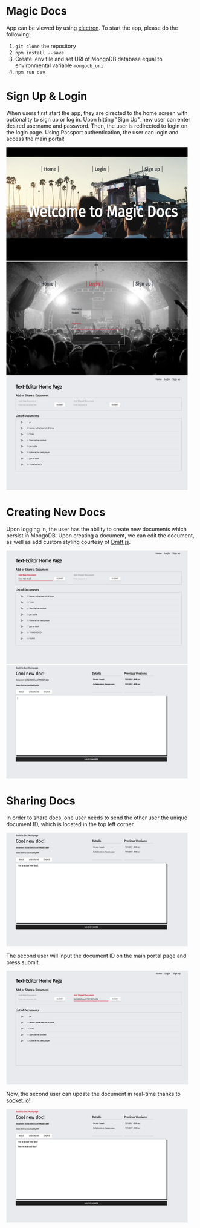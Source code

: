 # Magic Docs

App can be viewed by using [electron](https://electronjs.org/). To start the app, please do the following:

1) `git clone` the repository
2) `npm install --save`
3) Create .env file and set URI of MongoDB database equal to environmental variable `mongodb_uri`
4) `npm run dev`

# Sign Up & Login

When users first start the app, they are directed to the home screen with optionality to sign up or log in. Upon hitting "Sign Up", new user can enter desired username and password. Then, the user is redirected to login on the login page. Using Passport authentication, the user can login and access the main portal!

<img height=300 src="/screenshots/Welcome.png"/>
<img height=300 src="/screenshots/Login.png"/>
<img height=300 src="/screenshots/DocMain.png"/>

# Creating New Docs

Upon logging in, the user has the ability to create new documents which persist in MongoDB. Upon creating a document, we can edit the document, as well as add custom styling courtesy of [Draft.js](https://draftjs.org/).

<img height=300 src="/screenshots/DocMain2.png"/>
<img height=300 src="/screenshots/DocEach1.png"/>

# Sharing Docs

In order to share docs, one user needs to send the other user the unique document ID, which is located in the top left corner.

<img height=300 src="/screenshots/Share1.png"/>

The second user will input the document ID on the main portal page and press submit.

<img height=300 src="/screenshots/Share2.png"/>

Now, the second user can update the document in real-time thanks to [socket.io](https://socket.io/)!

<img height=300 src="/screenshots/Share3.png"/>

